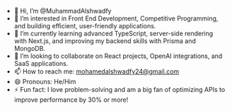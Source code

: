 - 👋 Hi, I’m @MuhammadAlshwadfy
- 👀 I’m interested in Front End Development, Competitive Programming, and building efficient, user-friendly applications.
- 🌱 I’m currently learning advanced TypeScript, server-side rendering with Next.js, and improving my backend skills with Prisma and MongoDB.
- 💞️ I’m looking to collaborate on React projects, OpenAI integrations, and SaaS applications.
- 📫 How to reach me: [mohamedalshwadfy24@gmail.com](mailto:mohamedalshwadfy24@gmail.com)
- 😄 Pronouns: He/Him
- ⚡ Fun fact: I love problem-solving and am a big fan of optimizing APIs to improve performance by 30% or more!

